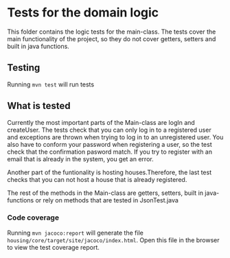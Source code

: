 # Tests for the domain logic

This folder contains the logic tests for the main-class. The tests cover the main functionality of the project, so they do not cover getters, setters and built in java functions. 

## Testing

Running `mvn test` will run tests

## What is tested 

Currently the most important parts of the Main-class are logIn and createUser. The tests check that you can only log in to a registered user and exceptions are thrown when trying to log in to an unregistered user. You also have to conform your password when registering a user, so the test check that the confirmation pasword match. If you try to register with an email that is already in the system, you get an error.

Another part of the funtionality is hosting houses.Therefore, the last test checks that you can not host a house that is already registered. 

The rest of the methods in the Main-class are getters, setters, built in java-functions or rely on methods that are tested in JsonTest.java

### Code coverage

Running `mvn jacoco:report` will generate the file `housing/core/target/site/jacoco/index.html`.
Open this file in the browser to view the test coverage report.